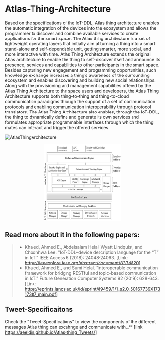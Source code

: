 # Atlas-Thing-Architecture

Based on the specifications of the IoT-DDL, Atlas thing architecture enables the automatic integration of the devices into the ecosystem and allows the programmer to discover and combine available services to create applications for the smart space. The Atlas thing architecture is a set of lightweight operating layers that initially aim at turning a thing into a smart stand-alone and self-dependable unit, getting smarter, more social, and more interactive with time. Atlas Thing Architecture extends the original Atlas architecture to enable the thing to self-discover itself and announce its presence, services and capabilities to other participants in the smart space. Besides capturing new engagement and programming opportunities, such knowledge exchange increases a thing’s awareness of the surrounding ecosystem and enables discovering and building new social relationships. Along with the provisioning and management capabilities offered by the Atlas Thing Architecture to the space users and developers, the Atlas Thing Architecture supports both thing-to-thing and thing-to-cloud communication paradigms through the support of a set of communication protocols and enabling communication interoperability through protocol translators. The Atlas Thing Architecture also enables, through the IoT-DDL, the thing to dynamically define and generate its own services and formulates appropriate programmable interfaces through which the thing mates can interact and trigger the offered services.



![AtlasThingArchitecture](https://user-images.githubusercontent.com/4036542/83678737-d204be80-a5a3-11ea-8a6e-4ad758b8fa88.jpg)

<p align="center">
  <img src="https://github.com/AtlasFramework/Atlas-Thing-Architecture/blob/master/Resources/AtlasThingArchitecture.jpg" width="250" height="250" title="The Architecture">
</p>


## Read more about it in the following papers:
> - Khaled, Ahmed E., Abdelsalam Helal, Wyatt Lindquist, and Choonhwa Lee. "IoT-DDL–device description language for the “T” in IoT." IEEE Access 6 (2018): 24048-24063. [Link: https://ieeexplore.ieee.org/abstract/document/8334820]
> - Khaled, Ahmed E., and Sumi Helal. "Interoperable communication framework for bridging RESTful and topic-based communication in IoT." Future Generation Computer Systems 92 (2019): 628-643. [Link: https://eprints.lancs.ac.uk/id/eprint/89459/1/1_s2.0_S0167739X17317387_main.pdf]

## Tweet-Specificaitons 
Check the "Tweet-Specifications" to view the components of the different messages Atlas thing can excahnge and communicate with._** [link https://aeeldin.github.io/Atlas-thing_Tweets/]
